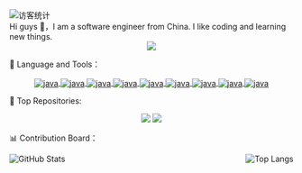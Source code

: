 <!-- 访客数统计徽标 -->
<div align="left">
  <img src="https://visitor-badge.glitch.me/badge?page_id=BeMax92" alt="访客统计" /></div>
 Hi guys 👋，I am a software engineer from China. I like coding and learning new things.
<!-- 敲代码的图片 -->
<div align="center" ><img order-radius="100px" src="https://cdn.jsdelivr.net/gh/sun0225SUN/photos/images/202108300019556.gif"/></div>
 

💪 Language and Tools：
<div align="center">
<a href="https://img.shields.io/badge/Java-lightgrey">
  <img align="center" alt="java" src="https://img.shields.io/badge/Java-lightgrey" />
</a>
<a href="https://img.shields.io/badge/Redis-red">
  <img align="center" alt="java" src="https://img.shields.io/badge/Redis-red" />
</a>
<a href="https://img.shields.io/badge/Mysql-9cf">
  <img align="center" alt="java" src="https://img.shields.io/badge/Mysql-9cf" />
</a>
<a href="https://img.shields.io/badge/PostgreSQL-orange">
  <img align="center" alt="java" src="https://img.shields.io/badge/PostgreSQL-orange" />
</a>
<a href="https://img.shields.io/badge/RocketMQ-blue">
  <img align="center" alt="java" src="https://img.shields.io/badge/RocketMQ-blue" />
</a>
 <a href="https://img.shields.io/badge/Zookeeper-pink">
  <img align="center" alt="java" src="https://img.shields.io/badge/Zookeeper-pink" />
</a>
 <a href="https://img.shields.io/badge/Spring-purple">
  <img align="center" alt="java" src="https://img.shields.io/badge/Spring-purple" />
</a>
<a href="https://img.shields.io/badge/Dubbo-ff69b4">
  <img align="center" alt="java" src="https://img.shields.io/badge/Dubbo-ff69b4" />
</a>
 <a href="https://img.shields.io/badge/Mybatis-yellow">
  <img align="center" alt="java" src="https://img.shields.io/badge/Mybatis-yellow" />
</a>
</div>

🚀 Top Repositories:  
  <!-- 比较好的开源项目卡片 -->
<div align="center">
<a href="https://github.com/BeMax92/java-sql-generator">
  <img src="https://github-readme-stats.vercel.app/api/pin/?username=BeMax92&repo=java-sql-generator&theme=blue&hide_border=true" /></a>
<a href="https://github.com/BeMax92/Affine">
  <img src="https://github-readme-stats.vercel.app/api/pin/?username=BeMax92&repo=Affine&theme=blue&hide_border=true" /></a>
</div>

📊 Contribution Board：
<div>
  <a href="https://github.com/BeMax92">
  <img align="left" alt="GitHub Stats" src="https://github-readme-stats.vercel.app/api?username=BeMax92&show_icons=true&theme=buefy&include_all_commits=false" />
</a>
<a href="https://github.com/BeMax92">
  <img align="right" alt="Top Langs" src="https://github-readme-stats.vercel.app/api/top-langs/?username=BeMax92" />
</a>
</div>

